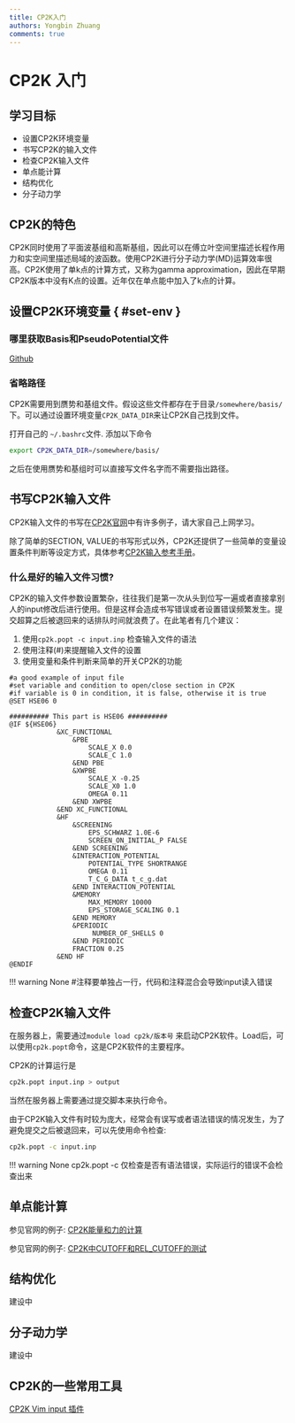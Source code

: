 ```yaml
---
title: CP2K入门
authors: Yongbin Zhuang
comments: true
---
```


# CP2K 入门

## 学习目标

- 设置CP2K环境变量
- 书写CP2K的输入文件
- 检查CP2K输入文件
- 单点能计算
- 结构优化
- 分子动力学

## CP2K的特色

CP2K同时使用了平面波基组和高斯基组，因此可以在傅立叶空间里描述长程作用力和实空间里描述局域的波函数。使用CP2K进行分子动力学(MD)运算效率很高。CP2K使用了单k点的计算方式，又称为gamma approximation，因此在早期CP2K版本中没有K点的设置。近年仅在单点能中加入了k点的计算。

## 设置CP2K环境变量 { #set-env }

### 哪里获取Basis和PseudoPotential文件

[Github](https://github.com/CP2K/CP2K/tree/master/data)

### 省略路径

CP2K需要用到赝势和基组文件。假设这些文件都存在于目录`/somewhere/basis/`下。可以通过设置环境变量`CP2K_DATA_DIR`来让CP2K自己找到文件。

打开自己的 `~/.bashrc`文件. 添加以下命令

```bash
export CP2K_DATA_DIR=/somewhere/basis/
```

之后在使用赝势和基组时可以直接写文件名字而不需要指出路径。

## 书写CP2K输入文件

CP2K输入文件的书写在[CP2K官网](https://www.CP2K.org/howto)中有许多例子，请大家自己上网学习。

除了简单的SECTION, VALUE的书写形式以外，CP2K还提供了一些简单的变量设置条件判断等设定方式，具体参考[CP2K输入参考手册](https://manual.CP2K.org/CP2K-6_1-branch/index.html)。

### 什么是好的输入文件习惯?

CP2K的输入文件参数设置繁杂，往往我们是第一次从头到位写一遍或者直接拿别人的input修改后进行使用。但是这样会造成书写错误或者设置错误频繁发生。提交超算之后被退回来的话排队时间就浪费了。在此笔者有几个建议：

1. 使用`cp2k.popt -c input.inp` 检查输入文件的语法
2. 使用注释(#)来提醒输入文件的设置
3. 使用变量和条件判断来简单的开关CP2K的功能

```
#a good example of input file
#set variable and condition to open/close section in CP2K
#if variable is 0 in condition, it is false, otherwise it is true
@SET HSE06 0

########## This part is HSE06 ##########
@IF ${HSE06}
            &XC_FUNCTIONAL
                &PBE
                    SCALE_X 0.0
                    SCALE_C 1.0
                &END PBE
                &XWPBE
                    SCALE_X -0.25
                    SCALE_X0 1.0
                    OMEGA 0.11
                &END XWPBE
            &END XC_FUNCTIONAL
            &HF
                &SCREENING
                    EPS_SCHWARZ 1.0E-6
                    SCREEN_ON_INITIAL_P FALSE
                &END SCREENING
                &INTERACTION_POTENTIAL
                    POTENTIAL_TYPE SHORTRANGE
                    OMEGA 0.11
                    T_C_G_DATA t_c_g.dat
                &END INTERACTION_POTENTIAL
                &MEMORY
                    MAX_MEMORY 10000
                    EPS_STORAGE_SCALING 0.1
                &END MEMORY
                &PERIODIC
                     NUMBER_OF_SHELLS 0
                &END PERIODIC
                FRACTION 0.25
            &END HF
@ENDIF
```

!!! warning None
    #注释要单独占一行，代码和注释混合会导致input读入错误



## 检查CP2K输入文件

在服务器上，需要通过`module load cp2k/版本号` 来启动CP2K软件。Load后，可以使用`cp2k.popt`命令，这是CP2K软件的主要程序。

CP2K的计算运行是

```bash
cp2k.popt input.inp > output
```

当然在服务器上需要通过提交脚本来执行命令。

由于CP2K输入文件有时较为庞大，经常会有误写或者语法错误的情况发生，为了避免提交之后被退回来，可以先使用命令检查:

```bash
cp2k.popt -c input.inp
```

!!! warning None
    cp2k.popt -c 仅检查是否有语法错误，实际运行的错误不会检查出来



## 单点能计算

参见官网的例子: [CP2K能量和力的计算](https://www.cp2k.org/howto:static_calculation)

参见官网的例子: [CP2K中CUTOFF和REL_CUTOFF的测试](https://www.cp2k.org/howto:converging_cutoff)

## 结构优化

建设中



## 分子动力学

建设中

## CP2K的一些常用工具

[CP2K Vim input 插件](https://www.cp2k.org/tools:vim)

